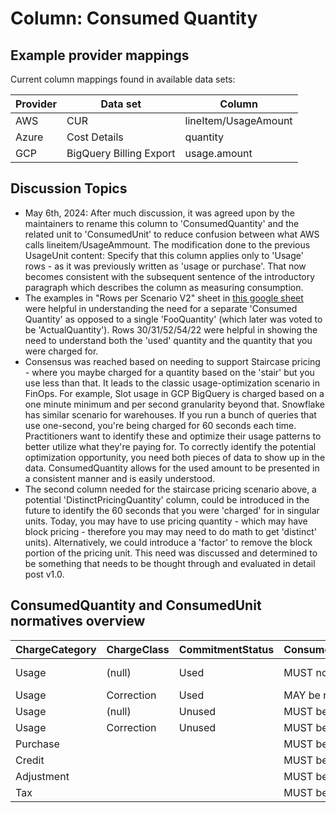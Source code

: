 # Column: Consumed Quantity

## Example provider mappings

Current column mappings found in available data sets:

| Provider | Data set                | Column               |
|----------|-------------------------|----------------------|
| AWS      | CUR                     | lineItem/UsageAmount |
| Azure    | Cost Details            | quantity             |
| GCP      | BigQuery Billing Export | usage.amount               |

## Discussion Topics

* May 6th, 2024: After much discussion, it was agreed upon by the maintainers to rename this column to 'ConsumedQuantity' and the related unit to 'ConsumedUnit' to reduce confusion between what AWS calls lineitem/UsageAmmount. The modification done to the previous UsageUnit content: Specify that this column applies only to 'Usage' rows - as it was previously written as 'usage or purchase'. That now becomes consistent with the subsequent sentence of the introductory paragraph which describes the column as measuring consumption.
* The examples in "Rows  per Scenario V2" sheet in [this google sheet](https://docs.google.com/spreadsheets/d/1zA0brhrEntfWlzt5VNcNLBFnKPEiarajTF84o4ATeEw/edit#gid=1134244055) were helpful in understanding the need for a separate 'Consumed Quantity' as opposed to a single 'FooQuantity' (which later was voted to be 'ActualQuantity'). Rows 30/31/52/54/22 were helpful in showing the need to understand both the 'used' quantity and the quantity that you were charged for.
* Consensus was reached based on needing to support Staircase pricing - where you maybe charged for a quantity based on the 'stair' but you use less than that. It leads to the classic usage-optimization scenario in FinOps. For example, Slot usage in GCP BigQuery is charged based on a one minute minimum and per second granularity beyond that. Snowflake has similar scenario for warehouses. If you run a bunch of queries that use one-second, you're being charged for 60 seconds each time. Practitioners want to identify these and optimize their usage patterns to better utilize what they're paying for. To correctly identify the potential optimization opportunity, you need both pieces of data to show up in the data. ConsumedQuantity allows for the used amount to be presented in a consistent manner and is easily understood.
* The second column needed for the staircase pricing scenario above, a potential 'DistinctPricingQuantity' column, could be introduced in the future to identify the 60 seconds that you were 'charged' for in singular units. Today, you may have to use pricing quantity - which may have block pricing - therefore you may may need to do math to get 'distinct' units). Alternatively, we could introduce a 'factor' to remove the block portion of the pricing unit. This need was discussed and determined to be something that needs to be thought through and evaluated in detail post v1.0.

## ConsumedQuantity and ConsumedUnit normatives overview

| ChargeCategory | ChargeClass | CommitmentStatus | ConsumedQuantity | ConsumedUnit     |
|----------------|-------------|------------------|------------------|------------------|
| Usage          | (null)      | Used             | MUST not be null | MUST not be null |
| Usage          | Correction  | Used             | MAY be null      | MAY be null      |
| Usage          | (null)      | Unused           | MUST be null?    | MUST be null?    |
| Usage          | Correction  | Unused           | MUST be null?    | MUST be null?    |
| Purchase       |             |                  | MUST be null     | MUST be null     |
| Credit         |             |                  | MUST be null     | MUST be null     |
| Adjustment     |             |                  | MUST be null     | MUST be null     |
| Tax            |             |                  | MUST be null     | MUST be null     |

